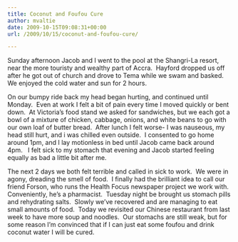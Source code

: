 ```yaml
---
title: Coconut and Foufou Cure
author: mvaltie
date: 2009-10-15T09:08:31+00:00
url: /2009/10/15/coconut-and-foufou-cure/

---
```

Sunday afternoon Jacob and I went to the pool at the Shangri-La resort, near the more touristy and wealthy part of Accra.  Hayford dropped us off after he got out of church and drove to Tema while we swam and basked.  We enjoyed the cold water and sun for 2 hours.

On our bumpy ride back my head began hurting, and continued until Monday.  Even at work I felt a bit of pain every time I moved quickly or bent down.  At Victoria’s food stand we asked for sandwiches, but we each got a bowl of a mixture of chicken, cabbage, onions, and white beans to go with our own loaf of butter bread.  After lunch I felt worse- I was nauseous, my head still hurt, and i was chilled even outside.  I consented to go home around 1pm, and I lay motionless in bed until Jacob came back around 4pm.   I felt sick to my stomach that evening and Jacob started feeling equally as bad a little bit after me.

The next 2 days we both felt terrible and called in sick to work.  We were in agony, dreading the smell of food.  I finally had the brilliant idea to call our friend Forson, who runs the Health Focus newspaper project we work with. Conveniently, he’s a pharmacist.  Tuesday night be brought us stomach pills and rehydrating salts.  Slowly we’ve recovered and are managing to eat small amounts of food.  Today we revisited our Chinese restaurant from last week to have more soup and noodles.  Our stomachs are still weak, but for some reason I’m convinced that if I can just eat some foufou and drink coconut water I will be cured.